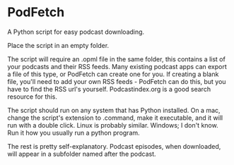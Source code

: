 # PodFetch
A Python script for easy podcast downloading.

Place the script in an empty folder.

The script will require an .opml file in the same folder, this contains a list of your podcasts and their RSS feeds.
Many existing podcast apps can export a file of this type, or PodFetch can create one for you.
If creating a blank file, you'll need to add your own RSS feeds - PodFetch can do this, but you have to find the RSS url's yourself.
Podcastindex.org is a good search resource for this.

The script should run on any system that has Python installed.
On a mac, change the script's extension to .command, make it executable, and it will run with a double click.
Linux is probably similar.
Windows; I don't know. Run it how you usually run a python program.

The rest is pretty self-explanatory.
Podcast episodes, when downloaded, will appear in a subfolder named after the podcast.

